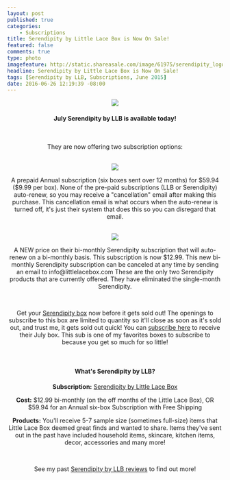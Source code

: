 ```yaml
---
layout: post
published: true
categories: 
    - Subscriptions
title: Serendipity by Little Lace Box is Now On Sale!
featured: false
comments: true
type: photo
imagefeature: http://static.shareasale.com/image/61975/serendipity_logo.jpg
headline: Serendipity by Little Lace Box is Now On Sale!
tags: [Serendipity by LLB, Subscriptions, June 2015]
date: 2016-06-26 12:19:39 -08:00
---
```


<center><a target="_blank" href="http://shareasale.com/r.cfm?b=877983&amp;u=1115177&amp;m=61975&amp;urllink=&amp;afftrack="><img src="http://static.shareasale.com/image/61975/SerendipityMaysmaller.jpg" border="0" /></a></center>

<center><H4>July Serendipity by LLB is available today!</H4></p>

<br>

<p>They are now offering two subscription options:</p>

<br>

<center><a target="_blank" href="http://shareasale.com/r.cfm?b=828416&amp;u=1115177&amp;m=61975&amp;urllink=&amp;afftrack="><img src="http://static.shareasale.com/image/61975/serendipity_logo-annualwording.jpg" border="0" /></a></center>
<p>A prepaid Annual subscription (six boxes sent over 12 months) for $59.94 ($9.99 per box). None of the pre-paid subscriptions (LLB or Serendipity) auto-renew, so you may receive a "cancellation" email after making this purchase. This cancellation email is what occurs when the auto-renew is turned off, it's just their system that does this so you can disregard that email.</p>

<br>

<center><a target="_blank" href="http://shareasale.com/r.cfm?b=877986&amp;u=1115177&amp;m=61975&amp;urllink=&amp;afftrack="><img src="http://static.shareasale.com/image/61975/serendipity_logo.jpg" border="0" /></a></center>
<p>A NEW price on their bi-monthly Serendipity subscription that will auto-renew on a bi-monthly basis. This subscription is now $12.99. This new bi-monthly Serendipity subscription can be canceled at any time by sending an email to info@littlelacebox.com These are the only two Serendipity products that are currently offered. They have eliminated the single-month Serendipity.</p>

<br>

<p>Get your <a href="http://www.shareasale.com/r.cfm?b=782083&u=1115177&m=61975&urllink=&afftrack=">Serendipity box</a> now before it gets sold out! The openings to subscribe to this box are limited to quantity so it'll close as soon as it's sold out, and trust me, it gets sold out quick! You can <a href="http://www.shareasale.com/r.cfm?b=782083&u=1115177&m=61975&urllink=&afftrack=">subscribe here</a> to receive their July box. This sub is one of my favorites boxes to subscribe to because you get so much for so little!</p>

<br>

<H4>What's Serendipity by LLB?</H4>

<p><b>Subscription:</b> <a href="http://littlelacebox.com?rfsn=93842.4b16b">Serendipity by Little Lace Box</a></p>
<p><b>Cost:</b> $12.99 bi-monthly (on the off months of the Little Lace Box), OR $59.94 for an Annual six-box Subscription with Free Shipping</p>
<p><b>Products:</b> You'll receive 5-7 sample size (sometimes full-size) items that Little Lace Box deemed great finds and wanted to share. Items they've sent out in the past have included household items, skincare, kitchen items, decor, accessories and many more!</p>
<br>

<p>See my past <a href="http://whatsupmailbox.com/tags/index.html#Serendipity%20by%20LLB" target="_blank">Serendipity by LLB reviews</a> to find out more!</p>
